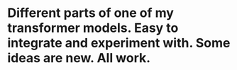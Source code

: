 # Different parts of one of my transformer models. Easy to integrate and experiment with. Some ideas are new. All work.
